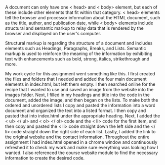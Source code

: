 A document can only have one < head> and < body> element, but each of these include other elements that fit within that category. < head> elements tell the browser and processor information about the HTML document, such as the title, author, and publication date, while < body> elements include structural and semantic markup to relay data that is rendered by the browser and displayed on the user's computer.

Structural markup is regarding the structure of a document and includes elements such as Headings, Paragraphs, Breaks, and Lists. Semantic markup is used to reinforce the meaning of the information by exhibiting text with enhancements such as bold, strong, italics, strikethrough and more.

My work cycle for this assignment went something like this. I first created the files and folders that I needed and added the four main document elements in index.html, but left them empty. I then searched online for the recipe that I wanted to use and saved an image from the website into the images folder. Next, I filled in my headings and title into the code in the document, added the image, and then began on the lists. To make both the ordered and unordered lists I copy and pasted the information into a word document and organized the text into a listed format. I then copy and pasted that into index.html under the appropriate heading. Next, I added the < ul> </ ul> and < ol> </ ol> code and the < li> code for the first item, and then copy and pasted the < li> code straight down the left side and the </ li> code straight down the right side of each list. Lastly, I added the link to the original website and the contact information.
Throughout the entire assignment I had index.html opened in a chrome window and continuously refreshed it to check my work and make sure everything was looking how I wanted. I also referenced the course website module to find the necessary information to create the desired code.
